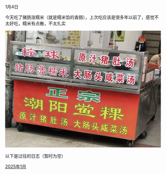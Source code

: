 1月4日

今天吃了猪肠涨糯米（就是糯米馅的香肠），上次吃应该是很多年以前了，感觉不太好吃，糯米有点散，不太扎实

![猪肠涨糯米](/img/IMG_20250104_220143.jpg)

以下是过往的日志（暂时为空）

[2025年1月](202501.md "2025年1月")
